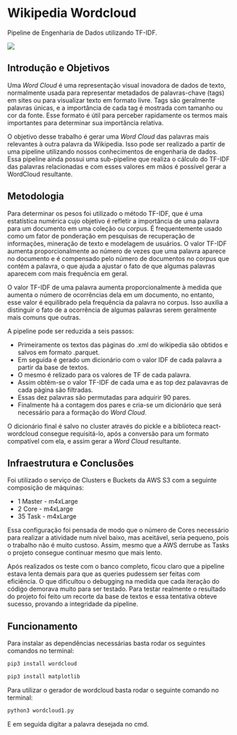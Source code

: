 # **Wikipedia Wordcloud**

Pipeline de Engenharia de Dados utilizando TF-IDF.

![](https://upload.wikimedia.org/wikipedia/commons/8/8a/V_wordcloud_skill.png)

## Introdução e Objetivos

Uma _Word Cloud_ é uma representação visual inovadora de dados de texto, normalmente usada para representar metadados de palavras-chave (tags) em sites ou para visualizar texto em formato livre. Tags são geralmente palavras únicas, e a importância de cada tag é mostrada com tamanho ou cor da fonte. Esse formato é útil para perceber rapidamente os termos mais importantes para determinar sua importância relativa. 

O objetivo desse trabalho é gerar uma _Word Cloud_ das palavras mais relevantes à outra palavra da Wikipedia. Isso pode ser realizado a partir de uma pipeline utilizando nossos conhecimentos de engenharia de dados. Essa pipeline ainda possui uma sub-pipeline que realiza o cálculo do TF-IDF das palavras relacionadas e com esses valores em mãos é possível gerar a WordCloud resultante.

## Metodologia

Para determinar os pesos foi utilizado o método TF-IDF, que é uma estatística numérica cujo objetivo é refletir a importância de uma palavra para um documento em uma coleção ou corpus. É frequentemente usado como um fator de ponderação em pesquisas de recuperação de informações, mineração de texto e modelagem de usuários. O valor TF-IDF aumenta proporcionalmente ao número de vezes que uma palavra aparece no documento e é compensado pelo número de documentos no corpus que contém a palavra, o que ajuda a ajustar o fato de que algumas palavras aparecem com mais frequência em geral.

O valor TF-IDF de uma palavra aumenta proporcionalmente à medida que aumenta o número de ocorrências dela em um documento, no entanto, esse valor é equilibrado pela frequência da palavra no corpus. Isso auxilia a distinguir o fato de a ocorrência de algumas palavras serem geralmente mais comuns que outras.

A pipeline pode ser reduzida a seis passos:

* Primeiramente os textos das páginas do .xml do wikipedia são obtidos e salvos em formato .parquet.
* Em seguida é gerado um dicionário com o valor IDF de cada palavra a partir da base de textos.
* O mesmo é relizado para os valores de TF de cada palavra.
* Assim obtêm-se o valor TF-IDF de cada uma e as top dez palavavras de cada página são filtradas.
* Essas dez palavras são permutadas para adquirir 90 pares.
* Finalmente há a contagem dos pares e cria-se um dicionário que será necessário para a formação do _Word Cloud_.

O dicionário final é salvo no cluster através do pickle e a biblioteca react-wordcloud consegue requisitá-lo, após a conversão para um formato compatível com ela, e assim gerar a _Word Cloud_ resultante.

## Infraestrutura e Conclusões

Foi utilizado o serviço de Clusters e Buckets da AWS S3 com a seguinte composição de máquinas:

* 1 Master - m4xLarge
* 2 Core - m4xLarge
* 35 Task - m4xLarge

Essa configuração foi pensada de modo que o número de Cores necessário para realizar a atividade num nível baixo, mas aceitável, seria pequeno, pois o trabalho não é muito custoso. Assim, mesmo que a AWS derrube as Tasks o projeto consegue continuar mesmo que mais lento.

Após realizados os teste com o banco completo, ficou claro que a pipeline estava lenta demais para que as queries pudessem ser feitas com eficiência. O que dificultou o debugging na medida que cada iteração do código demorava muito para ser testado. Para testar realmente o resultado do projeto foi feito um recorte da base de textos e essa tentativa obteve sucesso, provando a integridade da pipeline.

## Funcionamento

Para instalar as dependências necessárias basta rodar os seguintes comandos no terminal:

```bash
pip3 install wordcloud
```
```bash
pip3 install matplotlib
```

Para utilizar o gerador de wordcloud basta rodar o seguinte comando no terminal:
```bash
python3 wordcloud1.py
```
E em seguida digitar a palavra desejada no cmd.
